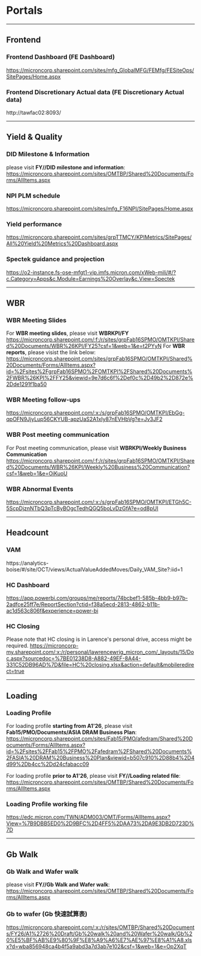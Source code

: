 # Portals
---

## Frontend 

### Frontend Dashboard (FE Dashboard)
https://microncorp.sharepoint.com/sites/mfg_GlobalMFG/FEMfg/FESiteOps/SitePages/Home.aspx

### Frontend Discretionary Actual data (FE Discretionary Actual data)
http://tawfac02:8093/

---

## Yield & Quality 

### DID Milestone & Information 
please visit **FY<Year>/<BP Cycle>/DID milestone and information**: 
https://microncorp.sharepoint.com/sites/OMTBP/Shared%20Documents/Forms/AllItems.aspx

### NPI PLM schedule
https://microncorp.sharepoint.com/sites/mfg_F16NPI/SitePages/Home.aspx

### Yield performance
https://microncorp.sharepoint.com/sites/grpTTMCY/KPIMetrics/SitePages/All%20Yield%20Metrics%20Dashboard.aspx

### Spectek guidance and projection
https://o2-instance.fs-ose-mfgt1-vip.imfs.micron.com/xWeb-mili/#/?c.Category=Apps&c.Module=Earnings%20Overlay&c.View=Spectek


---
## WBR 

### WBR Meeting Slides 
For **WBR meeting slides**, please visit **WBR<Year>KPI/FY<Year>** 
https://microncorp.sharepoint.com/:f:/r/sites/grpFab16SPMO/OMTKPI/Shared%20Documents/WBR%26KPI/FY25?csf=1&web=1&e=t2PYyN
For **WBR reports**, please visist the link below: 
https://microncorp.sharepoint.com/sites/grpFab16SPMO/OMTKPI/Shared%20Documents/Forms/AllItems.aspx?id=%2Fsites%2FgrpFab16SPMO%2FOMTKPI%2FShared%20Documents%2FWBR%26KPI%2FFY25&viewid=9e7d6c6f%2Def0c%2D49b2%2D872e%2Dde1291f1ba50

### WBR Meeting follow-ups
https://microncorp.sharepoint.com/:x:/s/grpFab16SPMO/OMTKPI/EbGg-qpOFN9JjyLup56CKYUB-apzUaS2A1xIy87nEVHbVg?e=Jv3JF2

### WBR Post meeting communication
For Post meeting communication, please visit **WBR<Year>KPI/Weekly Business Communication**
https://microncorp.sharepoint.com/:f:/r/sites/grpFab16SPMO/OMTKPI/Shared%20Documents/WBR%26KPI/Weekly%20Business%20Communication?csf=1&web=1&e=OiKuoU

### WBR Abnormal Events
https://microncorp.sharepoint.com/:x:/s/grpFab16SPMO/OMTKPI/ETGh5C-5ScpDjznNTbQ3pTcByBOgcTedhQGQ5boLvDzGfA?e=od8pUI

---

## Headcount 

### VAM 
https://analytics-boise/#/site/OCT/views/ActualValueAddedMoves/Daily_VAM_Site?:iid=1

### HC Dashboard 
https://app.powerbi.com/groups/me/reports/74bcbef1-585b-4bb9-b97b-2adfce25ff7e/ReportSection?ctid=f38a5ecd-2813-4862-b11b-ac1d563c806f&experience=power-bi

### HC Closing 
Please note that HC closing is in Larence's personal drive, access might be required. 
https://microncorp-my.sharepoint.com/:x:/r/personal/lawrencewrig_micron_com/_layouts/15/Doc.aspx?sourcedoc=%7BE01238D8-A882-49EF-8A44-331C52DB96AD%7D&file=HC%20closing.xlsx&action=default&mobileredirect=true

---
## Loading 

### Loading Profile 
For loading profile **starting from A1'26**, please visit **Fab15/PMO/Documents/ASIA DRAM Business Plan**:
https://microncorp.sharepoint.com/sites/Fab15/PMO/afedram/Shared%20Documents/Forms/AllItems.aspx?id=%2Fsites%2FFab15%2FPMO%2Fafedram%2FShared%20Documents%2FASIA%20DRAM%20Business%20Plan&viewid=b507c910%2D88b4%2D4d99%2Db4cc%2Dd24cfabacc09

For loading profile **prior to A1'26**, please visit **FY<Year>/<BP Cycle>/Loading related file**: 
https://microncorp.sharepoint.com/sites/OMTBP/Shared%20Documents/Forms/AllItems.aspx

### Loading Profile working file 
https://edc.micron.com/TWN/ADM003/OMT/Forms/AllItems.aspx?View=%7B9DBB5ED0%2D9BFC%2D4FF5%2DAA73%2DA9E3DB2D723D%7D

---

## Gb Walk 

### Gb Walk and Wafer walk 
please visit **FY<Year>/<BP Cycle>/Gb Walk and Wafer walk**: 
https://microncorp.sharepoint.com/sites/OMTBP/Shared%20Documents/Forms/AllItems.aspx

### Gb to wafer (Gb 快速試算表)
https://microncorp.sharepoint.com/:x:/r/sites/OMTBP/Shared%20Documents/FY26/A1%2726%20Draft/Gb%20walk%20and%20Wafer%20walk/Gb%20%E5%BF%AB%E9%80%9F%E8%A9%A6%E7%AE%97%E8%A1%A8.xlsx?d=wba856948ca4b4f5a9abd3a7d3ab7e102&csf=1&web=1&e=Op2XqT


